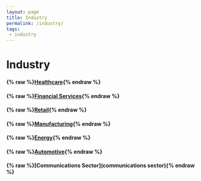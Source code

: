 ```yaml
---
layout: page
title: Industry
permalink: /industry/
tags:
 - industry
---
```


# Industry

<!-- Not implemented -->
<!-- #### {% raw %}[Financial Services](financial-services){% endraw %} -->

#### {% raw %}[Healthcare](healthcare){% endraw %}
#### {% raw %}[Financial Services](financial-services){% endraw %}
#### {% raw %}[Retail](retail){% endraw %}
#### {% raw %}[Manufacturing](manufacturing){% endraw %}
#### {% raw %}[Energy](energy){% endraw %}
#### {% raw %}[Automotive](automotive){% endraw %}
#### {% raw %}[Communications Sector](communications sector){% endraw %}

<!-- Not implemented -->
<!-- #### {% raw %}[Retail](retail){% endraw %} -->
